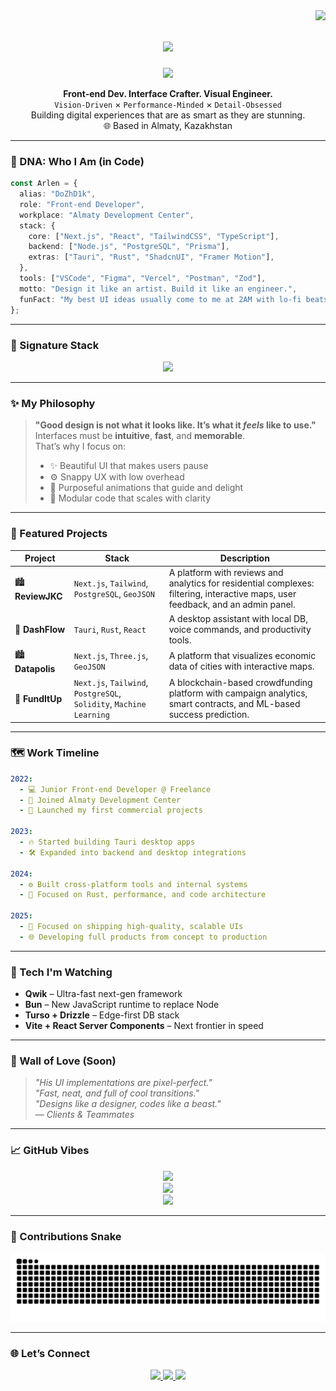
<img align="right" src="https://visitor-badge.laobi.icu/badge?page_id=dozhd1k.DoZhD1k" />

<h1 align="center">
  <img src="https://readme-typing-svg.herokuapp.com/?font=Fira+Code&size=28&center=true&vCenter=true&width=600&height=60&duration=4000&lines=Arlen+Chereshnikov+here.;Turning+pixels+into+products.;Making+UIs+that+feel+like+magic." />
</h1>

<p align="center">
  <img src="https://media.giphy.com/media/qgQUggAC3Pfv687qPC/giphy.gif" width="300" />
</p>

<p align="center">
  <b>Front-end Dev. Interface Crafter. Visual Engineer.</b><br/>
  <code>Vision-Driven</code> × <code>Performance-Minded</code> × <code>Detail-Obsessed</code><br/>
  Building digital experiences that are as smart as they are stunning.<br/>
  🌐 Based in Almaty, Kazakhstan
</p>

---

### 🧬 DNA: Who I Am (in Code)

```ts
const Arlen = {
  alias: "DoZhD1k",
  role: "Front-end Developer",
  workplace: "Almaty Development Center",
  stack: {
    core: ["Next.js", "React", "TailwindCSS", "TypeScript"],
    backend: ["Node.js", "PostgreSQL", "Prisma"],
    extras: ["Tauri", "Rust", "ShadcnUI", "Framer Motion"],
  },
  tools: ["VSCode", "Figma", "Vercel", "Postman", "Zod"],
  motto: "Design it like an artist. Build it like an engineer.",
  funFact: "My best UI ideas usually come to me at 2AM with lo-fi beats playing."
};
```

---

### 🎨 Signature Stack

<p align="center">
  <img src="https://skillicons.dev/icons?i=react,nextjs,typescript,javascript,tailwind,nodejs,postgresql,mysql,prisma,rust,figma,vercel,vscode,tauri" />
</p>

---

### ✨ My Philosophy

> **"Good design is not what it looks like. It’s what it *feels* like to use."**  
> Interfaces must be **intuitive**, **fast**, and **memorable**.  
> That’s why I focus on:
> - ✨ Beautiful UI that makes users pause  
> - ⚙️ Snappy UX with low overhead  
> - 🎯 Purposeful animations that guide and delight  
> - 🧩 Modular code that scales with clarity  

---

### 🚀 Featured Projects

| Project | Stack | Description |
|--------|-------|-------------|
| 🏙 **ReviewJKC** | `Next.js`, `Tailwind`, `PostgreSQL`, `GeoJSON` | A platform with reviews and analytics for residential complexes: filtering, interactive maps, user feedback, and an admin panel. |
| 🤖 **DashFlow** | `Tauri`, `Rust`, `React` | A desktop assistant with local DB, voice commands, and productivity tools. |
| 🏙 **Datapolis** | `Next.js`, `Three.js`, `GeoJSON` | A platform that visualizes economic data of cities with interactive maps. |
| 💸 **FundItUp** | `Next.js`, `Tailwind`, `PostgreSQL`, `Solidity`, `Machine Learning` | A blockchain-based crowdfunding platform with campaign analytics, smart contracts, and ML-based success prediction. |


---

### 🗺 Work Timeline

```yaml
2022:
  - 💻 Junior Front-end Developer @ Freelance
  - 🏢 Joined Almaty Development Center
  - 🚀 Launched my first commercial projects

2023:
  - 🔥 Started building Tauri desktop apps
  - 🛠️ Expanded into backend and desktop integrations

2024:
  - ⚙️ Built cross-platform tools and internal systems
  - 🧠 Focused on Rust, performance, and code architecture

2025:
  - 🎯 Focused on shipping high-quality, scalable UIs
  - 🌐 Developing full products from concept to production
```

---

### 🧠 Tech I'm Watching

- **Qwik** – Ultra-fast next-gen framework  
- **Bun** – New JavaScript runtime to replace Node  
- **Turso + Drizzle** – Edge-first DB stack  
- **Vite + React Server Components** – Next frontier in speed  

---

### 💬 Wall of Love (Soon)

> _"His UI implementations are pixel-perfect."_  
> _"Fast, neat, and full of cool transitions."_  
> _"Designs like a designer, codes like a beast."_  
> — *Clients & Teammates*

---

### 📈 GitHub Vibes

<div align="center">
  <img src="https://streak-stats.demolab.com?user=DoZhD1k&theme=tokyonight&border_radius=10" />
  <br/>
  <img width=390 src="https://github-readme-stats.vercel.app/api?username=DoZhD1k&count_private=true&show_icons=true&theme=tokyonight&rank_icon=github&border_radius=10" />
  <br/>
  <img width=390 src="https://github-readme-stats.vercel.app/api/top-langs/?username=DoZhD1k&hide=html&langs_count=8&layout=compact&theme=tokyonight&border_radius=10" />
</div>

---

### 🐍 Contributions Snake

<p align="center">
  <img src="https://raw.githubusercontent.com/DoZhD1k/DoZhD1k/output/github-contribution-grid-snake.svg" />
</p>

---

### 🌐 Let’s Connect

<p align="center">
  <a href="mailto:chereshnikovarlen03@gmail.com">
    <img src="https://img.shields.io/badge/Gmail-D14836?style=for-the-badge&logo=gmail&logoColor=white" />
  </a>
  <a href="https://www.linkedin.com/in/arlen-chereshnikov-967880256/" target="_blank">
    <img src="https://img.shields.io/badge/LinkedIn-0A66C2?style=for-the-badge&logo=linkedin&logoColor=white" />
  </a>
  <a href="https://arlenchereshnikov.com/" target="_blank">
    <img src="https://img.shields.io/badge/Portfolio-111?style=for-the-badge&logo=google-chrome&logoColor=white" />
  </a>
</p>

